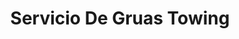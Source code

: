 ---
title: "Servicio De Gruas Towing"
url: /david-sur/servicio-de-gruas-towing/
shop: Autowerkstatt
---
